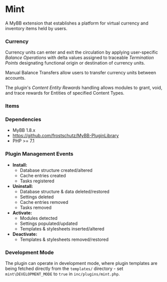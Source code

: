 # Mint

A MyBB extension that establishes a platform for virtual currency and inventory items held by users.

### Currency
Currency units can enter and exit the circulation by applying user-specific _Balance Operations_ with delta values assigned to traceable _Termination Points_ designating functional origin or destination of currency units.

Manual Balance Transfers allow users to transfer currency units between accounts.

The plugin's _Content Entity Rewards_ handling allows modules to grant, void, and trace rewards for Entities of specified Content Types.

### Items

  
### Dependencies
- MyBB 1.8.x
- https://github.com/frostschutz/MyBB-PluginLibrary
- PHP >= 7.1

### Plugin Management Events
- **Install:**
  - Database structure created/altered
  - Cache entries created
  - Tasks registered
- **Uninstall:**
  - Database structure & data deleted/restored
  - Settings deleted
  - Cache entries removed
  - Tasks removed
- **Activate:**
  - Modules detected
  - Settings populated/updated
  - Templates & stylesheets inserted/altered
- **Deactivate:**
  - Templates & stylesheets removed/restored

### Development Mode
The plugin can operate in development mode, where plugin templates are being fetched directly from the `templates/` directory - set `mint\DEVELOPMENT_MODE` to `true` in `inc/plugins/mint.php`.

